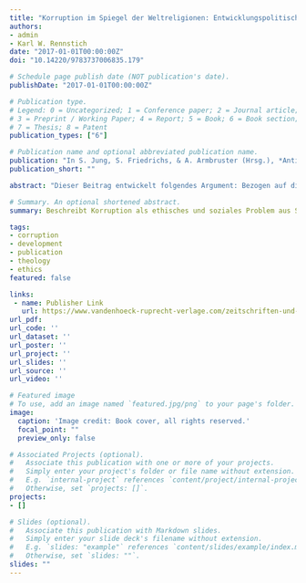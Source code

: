 ```yaml
---
title: "Korruption im Spiegel der Weltreligionen: Entwicklungspolitische Bedeutung eines moralisch-theologischen Urproblems"
authors:
- admin
- Karl W. Rennstich
date: "2017-01-01T00:00:00Z"
doi: "10.14220/9783737006835.179"

# Schedule page publish date (NOT publication's date).
publishDate: "2017-01-01T00:00:00Z"

# Publication type.
# Legend: 0 = Uncategorized; 1 = Conference paper; 2 = Journal article;
# 3 = Preprint / Working Paper; 4 = Report; 5 = Book; 6 = Book section;
# 7 = Thesis; 8 = Patent
publication_types: ["6"]

# Publication name and optional abbreviated publication name.
publication: "In S. Jung, S. Friedrichs, & A. Armbruster (Hrsg.), *Antikorruption und Leadership* (S. 179–196). Vandenhoeck & Ruprecht"
publication_short: ""

abstract: "Dieser Beitrag entwickelt folgendes Argument: Bezogen auf die Ursachen und Eindämmung von Korruption und ihren Folgen basieren moderne Formen einer verfassungs-rechtlichen Rechtsordnung und welthistorische religiös-begründete Ordnungs- und Handlungsrahmen im Kern auf den gleichen elementaren normativen ethischen Bestandteilen. Somit stellt der Kampf gegen Korruption und die damit verbundene Forderung nach verantwortungsbezogener Politik (\"accountability\") und Regierungs- und Verwaltungshandlung (\"good governance\") nicht etwa eine westlich-geprägte (externe) Forderung ausserhalb --- und \"anders funktionierender\" --- lokaler normativer und kultureller Grundstrukturen dar; vielmehr ist diese Forderung universal und kulturhistorisch begründet in den normativen Grundprinzipen aller grossen Weltreligionen und den damit verbundenen Kulturkreisen. Wir legen zunächst den Fokus auf die Frage nach \"Gerechtigkeit\" als zeitloses gesamtgesellschaftliches und universelles Problem. Wir nähern uns dann der Frage nach der religiösen Legitimation von Handlungsrahmen, die korrupte Praktiken definieren und sanktionieren aus Sicht der großen Weltreligionen, die maßgebliche Kulturkreise und deren Rechtsordnungen geprägt haben. Im nächsten Schritt betrachten wir dann Korruption aus soziologischer Sicht um dann die Frage nach einer allgemein gültigen \"Gerechtigkeit\" als Grundlage für Korruptionsbekämpfung zu diskutieren."

# Summary. An optional shortened abstract.
summary: Beschreibt Korruption als ethisches und soziales Problem aus Sicht der verschiedenen Weltreligionen.

tags:
- corruption
- development
- publication
- theology
- ethics
featured: false

links:
 - name: Publisher Link
   url: https://www.vandenhoeck-ruprecht-verlage.com/zeitschriften-und-kapitel/47931/korruption-im-spiegel-der-weltreligionen-entwicklungspolitische-bedeutung-eines-moralisch-theologischen-urproblems
url_pdf:
url_code: ''
url_dataset: ''
url_poster: ''
url_project: ''
url_slides: ''
url_source: ''
url_video: ''

# Featured image
# To use, add an image named `featured.jpg/png` to your page's folder.
image:
  caption: 'Image credit: Book cover, all rights reserved.'
  focal_point: ""
  preview_only: false

# Associated Projects (optional).
#   Associate this publication with one or more of your projects.
#   Simply enter your project's folder or file name without extension.
#   E.g. `internal-project` references `content/project/internal-project/index.md`.
#   Otherwise, set `projects: []`.
projects:
- []

# Slides (optional).
#   Associate this publication with Markdown slides.
#   Simply enter your slide deck's filename without extension.
#   E.g. `slides: "example"` references `content/slides/example/index.md`.
#   Otherwise, set `slides: ""`.
slides: ""
---
```


